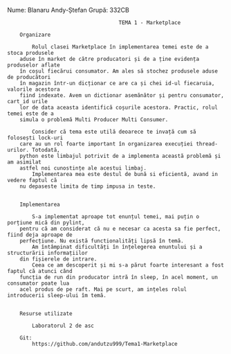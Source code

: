 Nume: Blanaru Andy-Ștefan
Grupă: 332CB

										TEMA 1 - Marketplace
		
		Organizare
		
			Rolul clasei Marketplace în implementarea temei este de a stoca produsele 
		aduse în market de către producatori și de a ține evidența produselor aflate
		în coșul fiecărui consumator. Am ales să stochez produsele aduse de producători
		în magazin într-un dicționar ce are ca și chei id-ul fiecaruia, valorile acestora
		fiind indexate. Avem un dictionar asemănător și pentru consumator, cart_id urile
		lor de data aceasta identifică coșurile acestora. Practic, rolul temei este de a
		simula o problemă Multi Producer Multi Consumer.
			
			Consider că tema este utilă deoarece te invață cum să folosești lock-uri
		care au un rol foarte important în organizarea execuției thread-urilor. Totodată,
		python este limbajul potrivit de a implementa această problemă și am asimilat
		astfel noi cunostințe ale acestui limbaj. 
			Implementarea mea este destul de bună si eficientă, avand in vedere faptul că
		nu depaseste limita de timp impusa in teste.
		
		
		Implementarea
		
			S-a implementat aproape tot enunțul temei, mai puțin o porțiune mică din pylint,
		pentru că am considerat că nu e necesar ca acesta sa fie perfect, fiind deja aproape de 
		perfecțiune. Nu există functionalități lipsă în temă.
			Am întâmpinat dificultăți în înțelegerea enuntului și a structurării informațiilor
		din fișierele de intrare. 
			Ceea ce am descoperit și mi s-a părut foarte interesant a fost faptul că atunci când 
		funcția de run din producator intră în sleep, în acel moment, un consumator poate lua 
		acel produs de pe raft. Mai pe scurt, am ințeles rolul introducerii sleep-ului îm temă. 
		
		
		Resurse utilizate
		
			Laboratorul 2 de asc
			
		Git:
			https://github.com/andutzu999/Tema1-Marketplace
			